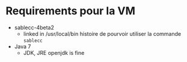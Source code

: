 # Requirements pour la VM
 * sablecc-4beta2 
   - linked in /usr/local/bin histoire de pourvoir utiliser la commande `sablecc`
 * Java 7
   - JDK, JRE openjdk is fine
